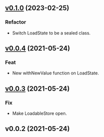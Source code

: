 
<a name="v0.1.0"></a>
## [v0.1.0](https://github.com/alexfu/state/compare/v0.0.4...v0.1.0) (2023-02-25)

### Refactor

* Switch LoadState to be a sealed class.


<a name="v0.0.4"></a>
## [v0.0.4](https://github.com/alexfu/state/compare/v0.0.3...v0.0.4) (2021-05-24)

### Feat

* New withNewValue function on LoadState.


<a name="v0.0.3"></a>
## [v0.0.3](https://github.com/alexfu/state/compare/v0.0.2...v0.0.3) (2021-05-24)

### Fix

* Make LoadableStore open.


<a name="v0.0.2"></a>
## v0.0.2 (2021-05-24)

